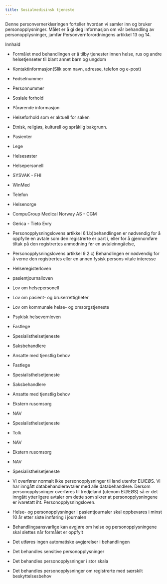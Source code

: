```yaml
---
title: Sosialmedisinsk tjeneste
---
```



  

Denne personvernerklæringen forteller hvordan vi samler inn og bruker personopplysninger. Målet er å gi deg informasjon om vår behandling av personopplysninger, jamfør Personvernforordningens artikkel 13 og 14.

  

Innhald

*   Formålet med behandlingen er å tilby tjenester innen helse, rus og andre helsetjenseter til blant annet barn og ungdom  
    
*   Kontaktinformasjon(Slik som navn, adresse, telefon og e-post)  
    
*   Fødselnummer  
    
*   Personnummer  
    
*   Sosiale forhold  
    
*   Pårørende informasjon  
    
*   Helseforhold som er aktuell for saken  
    
*   Etnisk, religiøs, kulturell og språklig bakgrunn.  
    
*   Pasienter  
    
*   Lege  
    
*   Helsesøster  
    
*   Helsepersonell  
    
*   SYSVAK - FHI  
    
*   WinMed  
    
*   Telefon  
    
*   Helsenorge  
    
*   CompuGroup Medical Norway AS - CGM  
    
*   Gerica - Tieto Evry  
    
*   Personopplysningslovens artikkel 6.1.b)behandlingen er nødvendig for å oppfylle en avtale som den registrerte er part i, eller for å gjennomføre tiltak på den registrertes anmodning før en avtaleinngåelse,  
    
*   Personopplysningslovens artikkel 9.2.c) Behandlingen er nødvendig for å verne den registrertes eller en annen fysisk persons vitale interesse  
    
*   Helseregisterloven  
    
*   pasientjournalloven  
    
*   Lov om helsepersonell  
    
*   Lov om pasient- og brukerrettigheter  
    
*   Lov om kommunale helse- og omsorgstjeneste  
    
*   Psykisk helsevernloven  
    
*   Fastlege  
    
*   Spesialisthelsetjeneste  
    
*   Saksbehandlere  
    
*   Ansatte med tjenstlig behov  
    
*   Fastlege  
    
*   Spesialisthelsetjeneste  
    
*   Saksbehandlere  
    
*   Ansatte med tjenstlig behov  
    
*   Ekstern rusomsorg  
    
*   NAV  
    
*   Spesialisthelsetjeneste  
    
*   Tolk  
    
*   NAV  
    
*   Ekstern rusomsorg  
    
*   NAV  
    
*   Spesialisthelsetjeneste  
    
*   Vi overfører normalt ikke personopplysninger til land utenfor EU/EØS. Vi har inngått databehandleravtaler med alle databehandlere. Dersom personopplysninger overføres til tredjeland (utenom EU/EØS) så er det inngått ytterligere avtaler om dette som sikrer at personopplysningene er ivaretatt iht. Personopplysningsloven.  
    
*   Helse- og personopplysninger i pasientjournaler skal oppbevares i minst 10 år etter siste innføring i journalen  
    
*   Behandlingsansvarlige kan avgjøre om helse og personopplysningene skal slettes når formålet er oppfylt  
    
*   Det utføres ingen automatiske avgjørelser i behandlingen  
    
*   Det behandles sensitive personopplysninger  
    
*   Det behandles personopplysninger i stor skala  
    
*   Det behandles personopplysninger om registrerte med særskilt beskyttelsesbehov
